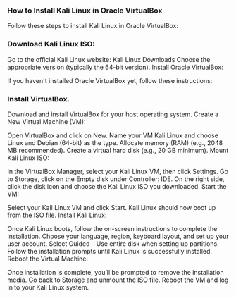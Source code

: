 ### How to Install Kali Linux in Oracle VirtualBox 

Follow these steps to install Kali Linux in Oracle VirtualBox:

### Download Kali Linux ISO:

Go to the official Kali Linux website: Kali Linux Downloads
Choose the appropriate version (typically the 64-bit version).
Install Oracle VirtualBox:

If you haven't installed Oracle VirtualBox yet, follow these instructions: 
### Install VirtualBox.
Download and install VirtualBox for your host operating system.
Create a New Virtual Machine (VM):

Open VirtualBox and click on New.
Name your VM Kali Linux and choose Linux and Debian (64-bit) as the type.
Allocate memory (RAM) (e.g., 2048 MB recommended).
Create a virtual hard disk (e.g., 20 GB minimum).
Mount Kali Linux ISO:

In the VirtualBox Manager, select your Kali Linux VM, then click Settings.
Go to Storage, click on the Empty disk under Controller: IDE.
On the right side, click the disk icon and choose the Kali Linux ISO you downloaded.
Start the VM:

Select your Kali Linux VM and click Start.
Kali Linux should now boot up from the ISO file.
Install Kali Linux:

Once Kali Linux boots, follow the on-screen instructions to complete the installation.
Choose your language, region, keyboard layout, and set up your user account.
Select Guided – Use entire disk when setting up partitions.
Follow the installation prompts until Kali Linux is successfully installed.
Reboot the Virtual Machine:

Once installation is complete, you’ll be prompted to remove the installation media.
Go back to Storage and unmount the ISO file.
Reboot the VM and log in to your Kali Linux system.
